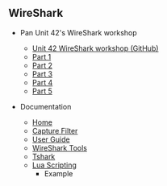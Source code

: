 ## WireShark
- Pan Unit 42's WireShark workshop
    - [Unit 42 WireShark workshop (GitHub)](https://github.com/pan-unit42/wireshark-workshop)
    - [Part 1](https://www.youtube.com/watch?v=wNEzfe9RI-I)
    - [Part 2](https://www.youtube.com/watch?v=xYzBFZDm6Ds)
    - [Part 3](https://www.youtube.com/watch?v=S-ny315TOyk)
    - [Part 4](https://www.youtube.com/watch?v=Bd67eKmOzJU)
    - [Part 5](https://www.youtube.com/watch?v=LeWKedaRFw4)

- Documentation
    - [Home](https://wiki.wireshark.org/)
    - [Capture Filter](https://wiki.wireshark.org/CaptureFilters)
    - [User Guide](https://www.wireshark.org/docs/wsug_html_chunked/)
    - [WireShark Tools](https://wiki.wireshark.org/Tools)
    - [Tshark](https://www.wireshark.org/docs/man-pages/tshark.html)
    - [Lua Scripting](https://wiki.wireshark.org/Lua)
        - Example

